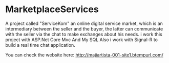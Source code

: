 # MarketplaceServices


A project called "ServiceKom" an online digital service market, which is an intermediary
between the seller and the buyer, the latter can communicate with the seller via the chat to make exchanges about his needs.
i work this project with ASP.Net Core  Mvc And My SQL Also i work with Signal-R to build a  real time chat application. 


You can check the website here: 
http://majiartista-001-site1.btempurl.com/
